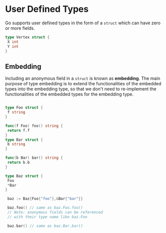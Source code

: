 # User Defined Types

Go supports user defined types in the form of a `struct` which can
have zero or more fields.

```go
type Vertex struct {
 X int
 Y int
}
```

## Embedding

Including an anonymous field in a `struct` is known as **embedding**.
The main purpose of type embedding is to extend the functionalities of
the embedded types into the embedding type, so that we don't need
to re-implement the functionalities of the embedded types for the
embedding type.

```go

type Foo struct {
 f string
}

func(f Foo) foo() string {
 return f.f
}
type Bar struct {
 b string
}

func(b Bar) bar() string {
 return b.b
}

type Baz struct {
 Foo
 *Bar
}

 baz := Baz{Foo{"foo"},&Bar{"bar"}}

 baz.foo() // same as baz.Foo.foo()
 // Note: anonymous fields can be referenced
 // with their type name like baz.Foo

 baz.bar() // same as baz.Bar.bar()
 
```
